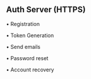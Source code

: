 ## Auth Server (HTTPS)
• Registration

• Token Generation

• Send emails

• Password reset

• Account recovery

